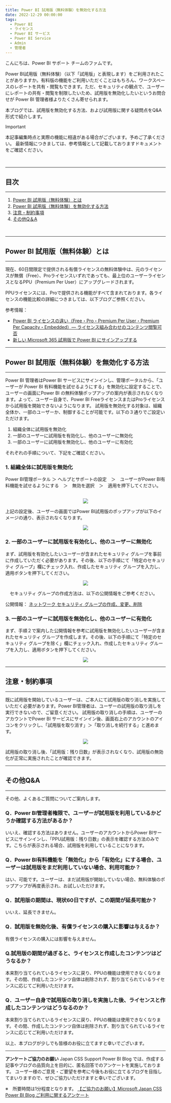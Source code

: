```yaml
---
title: Power BI 試用版（無料体験）を無効化する方法
date: 2022-12-29 00:00:00 
tags:
  - Power BI
  - ライセンス
  - Power BI サービス
  - Power BI Service
  - Admin
  - 管理者
---
```



こんにちは、Power BI サポート チームのファムです。

Power BI試用版（無料体験）（以下「試用版」と表現します）をご利用されたことがありますか。有料版の機能をご利用いただくことはもちろん、ワークスペースのレポートを共有・閲覧もできます。ただ、セキュリティの観点で、ユーザーにレポートの共有・閲覧を制限したいため、試用版を無効化したいというお問合せが Power BI 管理者様よりたくさん寄せられます。

本ブログでは、試用版を無効化する方法、および試用版に関する疑問点をQ&A形式で紹介します。

<!-- more -->
> [!IMPORTANT]  
> 本記事編集時点と実際の機能に相違がある場合がございます。予めご了承ください。
> 最新情報につきましては、参考情報として記載しておりますドキュメントをご確認ください。
</br>

---
## 目次
---
1. [Power BI 試用版（無料体験）とは](#Power-BI-試用版（無料体験）とは)
2. [Power BI 試用版（無料体験）を無効化する方法](#Power-BI-試用版（無料体験）を無効化する方法)
3. [注意・制約事項](#注意・制約事項)
4. [その他Q＆A](#その他Q&A)
</br>

---
## Power BI 試用版（無料体験）とは
---
現在、60日間限定で提供される有償ライセンスの無料体験中は、元のライセンスが無償（Free）、Proライセンスいずれであっても、最上位のユーザーライセンスとなるPPU（Premium Per User）にアップグレードされます。

PPUライセンスには、Proで提供される機能がすべて含まれております。各ライセンスの機能比較の詳細につきましては、以下ブログご参照ください。

参考情報：
- [Power BI ライセンスの違い（Free・Pro・Premium Per User・Premium Per Capacity・Embedded）― ライセンス組み合わせのコンテンツ閲覧可否](https://jpbap-sqlbi.github.io/blog/powerbi/pbi_license/#%E3%83%A9%E3%82%A4%E3%82%BB%E3%83%B3%E3%82%B9%E7%B5%84%E3%81%BF%E5%90%88%E3%82%8F%E3%81%9B%E3%81%AE%E3%82%B3%E3%83%B3%E3%83%86%E3%83%B3%E3%83%84%E9%96%B2%E8%A6%A7%E5%8F%AF%E5%90%A6)
- [新しい Microsoft 365 試用版で Power BI にサインアップする](https://learn.microsoft.com/ja-jp/power-bi/enterprise/service-admin-signing-up-for-power-bi-with-a-new-office-365-trial)

---
## Power BI 試用版（無料体験）を無効化する方法
---
Power BI 管理者はPower BI サービスにサインインし、管理ポータルから、「ユーザーが Power BI 有料機能を試せるようにする」を無効化に設定することで、ユーザーの画面にPower BI の無料体験ポップアップの案内が表示されなくなります。よって、ユーザー自身で、Power BI FreeライセンスまたはProライセンスから試用版を開始できないようになります。
試用版を無効化する対象は、組織全体か、一部のユーザーか、制御することが可能です。以下の３通りでご設定いただけます。

1.	組織全体に試用版を無効化
2.	一部のユーザーに試用版を有効化し、他のユーザーに無効化
3.	一部のユーザーに試用版を無効化し、他のユーザーに有効化

それぞれの手順について、下記をご確認ください。

### 1.	組織全体に試用版を無効化
Power BI管理ポータル ＞ ヘルプとサポートの設定　＞　ユーザーがPower BI有料機能を試せるようにする　＞　無効を選択　＞　適用を押下してください。

</br>

<div align="center">
<img src="pic1.png">
</div>

上記の設定後、ユーザーの画面ではPower BI試用版のポップアップが以下のイメージの通り、表示されなくなります。
</br>

<div align="center">
<img src="pic2.png">
</div>

### 2.	一部のユーザーに試用版を有効化し、他のユーザーに無効化
まず、試用版を有効化したいユーザーが含まれたセキュリティ グループを事前に作成していただく必要があります。その後、以下の手順にて「特定のセキュリティ グループ」欄にチェック入れ、作成したセキュリティ グループを入力し、適用ボタンを押下してください。

<div align="center">
<img src="pic3.png">
</div>

　セキュリティ グループの作成方法は、以下の公開情報をご参考ください。

公開情報：
[ネットワーク セキュリティ グループの作成、変更、削除](https://learn.microsoft.com/ja-jp/azure/virtual-network/manage-network-security-group?tabs=network-security-group-portal)


### 3.	一部のユーザーに試用版を無効化し、他のユーザーに有効化
まず、手順２で案内した公開情報を参考に試用版を無効化したいユーザーが含まれたセキュリティ グループを作成します。その後、以下の手順にて「特定のセキュリティ グループを除く」欄にチェック入れ、作成したセキュリティ グループを入力し、適用ボタンを押下してください。

<div align="center">
<img src="pic4.png">
</div>


---
## 注意・制約事項
---
既に試用版を開始しているユーザーは、ご本人にて試用版の取り消しを実施していただく必要があります。Power BI管理者は、ユーザーの試用版の取り消しを実行できないので、ご留意ください。
試用版の取り消しの手順は、ユーザーのアカウントでPower BI サービスにサインイン後、画面右上のアカウントのアイコンをクリックし、「試用版を取り消す」＞「取り消しを続行する」と進めます。

<div align="center">
<img src="pic5.png" >
</div>

試用版の取り消し後、「試用版：残り日数」が表示されなくなり、試用版の無効化が正常に実施されたことが確認できます。

---
## その他Q&A
---
その他、よくあるご質問についてご案内します。

### Q．Power BI管理者権限で、ユーザーが試用版を利用しているかどうか確認する方法があるか？
いいえ、確認する方法はありません。ユーザーのアカウントからPower BIサービスにサインインし、「PPU試用版：残り日数」の表示を確認する方法のみです。こちらが表示される場合、試用版を利用していることになります。

### Q．Power BI有料機能を「無効化」から「有効化」にする場合、ユーザーは試用版をまだ利用していない場合、利用可能か？
はい、可能です。ユーザーは、まだ試用版が開始していない場合、無料体験のポップアップが再度表示され、お試しいただけます。

### Q．試用版の期間は、現状60日ですが、この期間が延長可能か？
いいえ、延長できません。

### Q．試用版を無効化後、有償ライセンスの購入に影響は与えるか？
有償ライセンスの購入には影響を与えません。

### Q.試用版の期間が過ぎると、ライセンスと作成したコンテンツはどうなるか？
本来割り当てられているライセンスに戻り、PPUの機能は使用できなくなります。その間、作成したコンテンツ自体は削除されず、割り当てられているライセンスに応じてご利用いただけます。

### Q．ユーザー自身で試用版の取り消しを実施した後、ライセンスと作成したコンテンツはどうなるのか？
本来割り当てられているライセンスに戻り、PPUの機能は使用できなくなります。その間、作成したコンテンツ自体は削除されず、割り当てられているライセンスに応じてご利用いただけます。


以上、本ブログが少しでも皆様のお役に立てますと幸いでございます。

---

**アンケートご協力のお願い**
Japan CSS Support Power BI Blog では、作成する記事やブログの品質向上を目的に、匿名回答でのアンケートを実施しております。
ユーザー様のご意見・ご要望を参考に今後もお役に立てるブログを目指してまいりますので、ぜひご協力いただけますと幸いでございます。 

※　所要時間は1分程度となります。
[【ご協力のお願い】Microsoft Japan CSS Power BI Blog ご利用に関するアンケート](https://jpbap-sqlbi.github.io/blog/powerbi/pbi_blogsurvey2022/)
